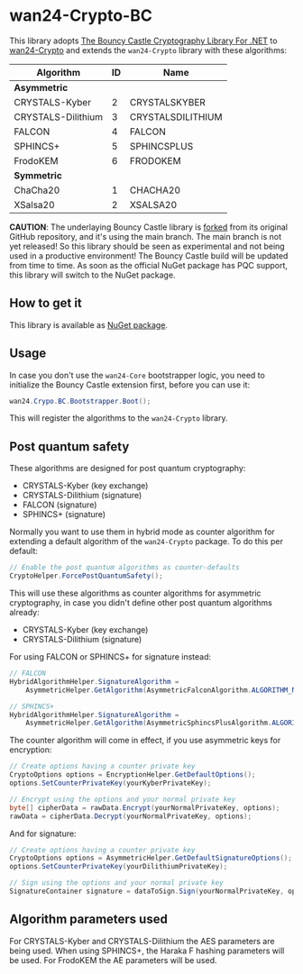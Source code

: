 # wan24-Crypto-BC

This library adopts 
[The Bouncy Castle Cryptography Library For .NET](https://github.com/bcgit/bc-csharp) 
to [wan24-Crypto](https://www.nuget.org/packages/wan24-Crypto/) and extends 
the `wan24-Crypto` library with these algorithms:

| Algorithm | ID | Name |
| --- | --- | --- |
| **Asymmetric** |  |  |
| CRYSTALS-Kyber | 2 | CRYSTALSKYBER |
| CRYSTALS-Dilithium | 3 | CRYSTALSDILITHIUM |
| FALCON | 4 | FALCON |
| SPHINCS+ | 5 | SPHINCSPLUS |
| FrodoKEM | 6 | FRODOKEM |
| **Symmetric** |  |  |
| ChaCha20 | 1 | CHACHA20 |
| XSalsa20 | 2 | XSALSA20 |

**CAUTION**: The underlaying Bouncy Castle library is 
[forked](https://github.com/nd1012/bc-csharp) from its original GitHub 
repository, and it's using the main branch. The main branch is not yet 
released! So this library should be seen as experimental and not being used in 
a productive environment! The Bouncy Castle build will be updated from time to 
time. As soon as the official NuGet package has PQC support, this library will 
switch to the NuGet package.

## How to get it

This library is available as 
[NuGet package](https://www.nuget.org/packages/wan24-Crypto-BC/).

## Usage

In case you don't use the `wan24-Core` bootstrapper logic, you need to 
initialize the Bouncy Castle extension first, before you can use it:

```cs
wan24.Crypo.BC.Bootstrapper.Boot();
```

This will register the algorithms to the `wan24-Crypto` library.

## Post quantum safety

These algorithms are designed for post quantum cryptography:

- CRYSTALS-Kyber (key exchange)
- CRYSTALS-Dilithium (signature)
- FALCON (signature)
- SPHINCS+ (signature)

Normally you want to use them in hybrid mode as counter algorithm for 
extending a default algorithm of the `wan24-Crypto` package. To do this per 
default:

```cs
// Enable the post quantum algorithms as counter-defaults
CryptoHelper.ForcePostQuantumSafety();
```

This will use these algorithms as counter algorithms for asymmetric 
cryptography, in case you didn't define other post quantum algorithms already:

- CRYSTALS-Kyber (key exchange)
- CRYSTALS-Dilithium (signature)

For using FALCON or SPHINCS+ for signature instead:

```cs
// FALCON
HybridAlgorithmHelper.SignatureAlgorithm = 
    AsymmetricHelper.GetAlgorithm(AsymmetricFalconAlgorithm.ALGORITHM_NAME);

// SPHINCS+
HybridAlgorithmHelper.SignatureAlgorithm = 
    AsymmetricHelper.GetAlgorithm(AsymmetricSphincsPlusAlgorithm.ALGORITHM_NAME);
```

The counter algorithm will come in effect, if you use asymmetric keys for 
encryption:

```cs
// Create options having a counter private key
CryptoOptions options = EncryptionHelper.GetDefaultOptions();
options.SetCounterPrivateKey(yourKyberPrivateKey);

// Encrypt using the options and your normal private key
byte[] cipherData = rawData.Encrypt(yourNormalPrivateKey, options);
rawData = cipherData.Decrypt(yourNormalPrivateKey, options);
```

And for signature:

```cs
// Create options having a counter private key
CryptoOptions options = AsymmetricHelper.GetDefaultSignatureOptions();
options.SetCounterPrivateKey(yourDilithiumPrivateKey);

// Sign using the options and your normal private key
SignatureContainer signature = dataToSign.Sign(yourNormalPrivateKey, options: options);
```

## Algorithm parameters used

For CRYSTALS-Kyber and CRYSTALS-Dilithium the AES parameters are being used. 
When using SPHINCS+, the Haraka F hashing parameters will be used. For 
FrodoKEM the AE parameters will be used.
